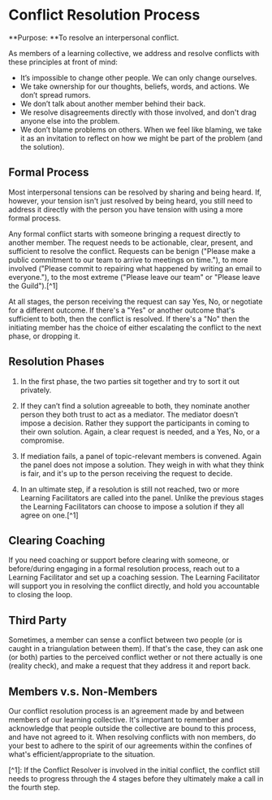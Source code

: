 # Conflict Resolution Process

**Purpose: **To resolve an interpersonal conflict.

As members of a learning collective, we address and resolve conflicts with these principles at front of mind:

* It’s impossible to change other people. We can only change ourselves.
* We take ownership for our thoughts, beliefs, words, and actions. We don’t spread rumors.
* We don’t talk about another member behind their back.
* We resolve disagreements directly with those involved, and don't drag anyone else into the problem.
* We don’t blame problems on others. When we feel like blaming, we take it as an invitation to reflect on how we might be part of the problem \(and the solution\).

## Formal Process

Most interpersonal tensions can be resolved by sharing and being heard. If, however, your tension isn't just resolved by being heard, you still need to address it directly with the person you have tension with using a more formal process.

Any formal conflict starts with someone bringing a request directly to another member. The request needs to be actionable, clear, present, and sufficient to resolve the conflict. Requests can be benign \("Please make a public commitment to our team to arrive to meetings on time."\), to more involved \("Please commit to repairing what happened by writing an email to everyone."\), to the most extreme \("Please leave our team" or "Please leave the Guild"\).\[^1\]

At all stages, the person receiving the request can say Yes, No, or negotiate for a different outcome. If there's a "Yes" or another outcome that's sufficient to both, then the conflict is resolved. If there's a "No" then the initiating member has the choice of either escalating the conflict to the next phase, or dropping it.

## Resolution Phases

1. In the first phase, the two parties sit together and try to sort it out privately.

2. If they can’t find a solution agreeable to both, they nominate another person they both trust to act as a mediator. The mediator doesn’t impose a decision. Rather they support the participants in coming to their own solution. Again, a clear request is needed, and a Yes, No, or a compromise.

3. If mediation fails, a panel of topic-relevant members is convened. Again the panel does not impose a solution. They weigh in with what they think is fair, and it's up to the person receiving the request to decide.

4. In an ultimate step, if a resolution is still not reached, two or more Learning Facilitators are called into the panel. Unlike the previous stages the Learning Facilitators can choose to impose a solution if they all agree on one.\[^1\]

## Clearing Coaching

If you need coaching or support before clearing with someone, or before/during engaging in a formal resolution process, reach out to a Learning Facilitator and set up a coaching session. The Learning Facilitator will support you in resolving the conflict directly, and hold you accountable to closing the loop.

## Third Party

Sometimes, a member can sense a conflict between two people \(or is caught in a triangulation between them\). If that's the case, they can ask one \(or both\) parties to the perceived conflict wether or not there actually is one \(reality check\), and make a request that they address it and report back.

## Members v.s. Non-Members

Our conflict resolution process is an agreement made by and between members of our learning collective. It's important to remember and acknowledge that people outside the collective are bound to this process, and have not agreed to it. When resolving conflicts with non members, do your best to adhere to the spirit of our agreements within the confines of what's efficient/appropriate to the situation.

\[^1\]: If the Conflict Resolver is involved in the initial conflict, the conflict still needs to progress through the 4 stages before they ultimately make a call in the fourth step.

